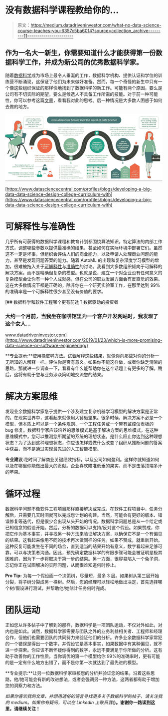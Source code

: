 # 没有数据科学课程教给你的…

> 原文：<https://medium.datadriveninvestor.com/what-no-data-science-course-teaches-you-6357c5ba6014?source=collection_archive---------11----------------------->

## 作为一名大一新生，你需要知道什么才能获得第一份数据科学工作，并成为新公司的优秀数据科学家。

随着[数据科学](https://www.antwak.com/author/435-aishwarya-nair)成为市场上最令人垂涎的工作，数据科学机构、提供认证和学位的训练营不断涌现，这保证了他们为未来做好准备。然而，每一个奇怪的新生中只有一个像这些组织保证的那样快地找到了数据科学的新工作。可能有两个原因，要么是公司有不切实际的期望，要么是候选人不具备工作所需的技能。对于前一种可能性，你可以参考这篇[文章](https://medium.com/analytics-vidhya/equating-data-scientists-with-doctors-2a5b837bb93f)，看看我对此的思考。后一种情况是大多数人困惑于如何去做的地方。

![](img/f59ba60b54720679498d2cc75cff621b.png)

[https://www.datasciencecentral.com/profiles/blogs/developing-a-big-data-data-science-design-college-curriculum-with](https://www.datasciencecentral.com/profiles/blogs/developing-a-big-data-data-science-design-college-curriculum-with)

# 可解释性与准确性

几乎所有可获得的数据科学课程和教育计划都围绕算法知识。特定算法的内部工作方式，调整哪些参数以提供最准确的结果，甚至如何在实际环境中部署它们。虽然这不一定是坏事，但组织会评估人们的商业能力，以及申请人处理商业问题的能力，甚至是发现问题答案的能力。随着 AutoML 的出现和复杂深度学习模型的增加，很难被拖入关于[可解释性](https://www.antwak.com/author/435-aishwarya-nair/videos/10395-learn-how-the-if-else-statement-provides-better-model-interpretability)与[准确性](https://www.antwak.com/author/435-aishwarya-nair/videos/10413-gain-some-tips-and-reasons-behind-prioritizing-interpretability-over-accuracy)的讨论。我看到大多数组织倾向于可解释的解决方案，而不是精确但复杂的模型。也就是说，建立一个对企业没有任何意义的复杂模型会让你有一种个人成就感，但在公司的职业发展方面会有反直觉的效果。这在大多数情况下都是正确的，除非你在一个研究实验室工作，在那里达到 99%的准确率是一个可解释性很少甚至没有价值的要求。

[](https://www.datadriveninvestor.com/2019/01/23/which-is-more-promising-data-science-or-software-engineering/) [## 数据科学和软件工程哪个更有前途？数据驱动的投资者

### 大约一个月前，当我坐在咖啡馆里为一个客户开发网站时，我发现了这个女人…

www.datadriveninvestor.com](https://www.datadriveninvestor.com/2019/01/23/which-is-more-promising-data-science-or-software-engineering/) 

**专业提示:**使用橡皮鸭方法。试着解释这些结果，就像你向那些对你的分析一无所知的人解释一样。评估你是否有意义。如果你不能这样做，或者你缺乏清晰的思路，那就进一步调查一下，看看有什么能帮助你在这个话题上有更多的了解。稍后，这将有助于您与业务涉众简明地交流您的结果。

# 解决方案思维

发现业余数据科学家急于提供一个涉及建立复杂机器学习模型的解决方案是正常的。在现实世界中，这看起来就像用大锤砸坚果。很多时候，解决方案不必是一个模型，但本质上可以是一个条件规则、一个工程任务或一个带有监控仪表板的 bug 修复。数据科学家应该培养的思维模式是基于解决方案的思维模式，在这种思维模式中，您可以推测您所期望的系统的理想状态。是什么阻止你达到这种理想状态？为了达到这种理想状态，你应该怎样或做什么改变？组织从推断问题的答案中获益，而不是通过实现最先进的人工智能模型。

**专业建议**:花时间了解商业关键绩效指标，以及公司如何盈利。这样你就知道如何以及在哪里你能做出最大的贡献。企业喜欢瞄准低垂的果实，而不是击落顶端多汁的苹果。

# 循环过程

数据科学问题不像软件工程项目那样直接解决或完成，在软件工程项目中，任务分解后，只需要几天时间就可以完成您计划的构建。当然，可能会有更好的版本、错误修复等迭代，但是很少会出现从头开始的情况。数据科学问题总是从一个给定或已知信念的假设开始。然后，分析的数据可以支持/反对这个假设。如果赞成，你把它作为基本事实，并寻找另一种方法来验证解决方案，以确保它不是一个有偏见的结果。这看起来像用不同的技术再次做同样的任务。如果不赞成，就重新开始。这种反复可能发生在不同的场合，直到适当的结果开始有意义，数字看起来足够可靠，可以与决策者沟通。因此，预先确定数据科学的有限步骤可能会被证明是极其困难的，因为下一步将取决于第一步的结果。另一方面，很容易陷入一个兔子洞，忘记你正在试图解决的实际问题，从而很难知道何时停止。

**Pro Tip:** 为每一个假设画一个决策树，尽量短，最多 3 层。如果树从第三层开始分裂，将子树分裂成另一棵树。然后，您的经理可以轻松地做出决定，首先选择哪个树/假设进行测试，并帮助他/她估计任务何时完成。

# 团队运动

正如您从许多帖子中了解到的那样，数据科学是一项团队运动，不仅对外如此，对内也是如此。诚然，数据科学家需要与团队之外的业务利益相关者、工程师和经理合作，但他们也需要团队的共同努力来验证他们的分析。许多业余数据科学家常犯的一个错误是得出一个数字，并假设它是基本事实，如果数据中有某种偏见，就不进一步探索。你应该不断怀疑你得到的数字，永远不要满足于你所做的分析。这有助于改善你的工作性质。当你调优的第一个模型给你 99%的准确率时，更有可能的是一定有什么地方出错了，而不是你第一次就达到了最先进的模型。

**专业提示:**让另一位数据科学家审核您的分析并验证您的结果。沿着这些思路，他/她可能会有新的改进想法，或者会强调另一种方法，这两者都有助于增加您的洞察力和方法。

*如果你喜欢我的文章，并想用通俗的语言寻找更多关于数据科学的帖子，请关注我的 medium。如果你有疑问，可以在 LinkedIn 上联系我(*[](https://www.linkedin.com/in/aishwarya-nair-21091994/)**)。谢谢你一路读到这里，请继续关注！**
